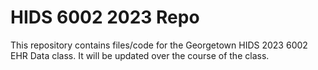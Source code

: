 # HIDS 6002 2023 Repo

This repository contains files/code for the Georgetown HIDS 2023 6002 EHR Data class. It will be updated over the course of the class.
